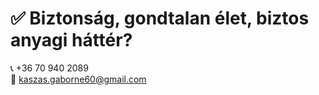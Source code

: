 # ✅ Biztonság, gondtalan élet, biztos anyagi háttér?
📞 +36 70 940 2089  
📧 [kaszas.gaborne60@gmail.com](mailto:kaszas.gaborne60@gmail.com)
